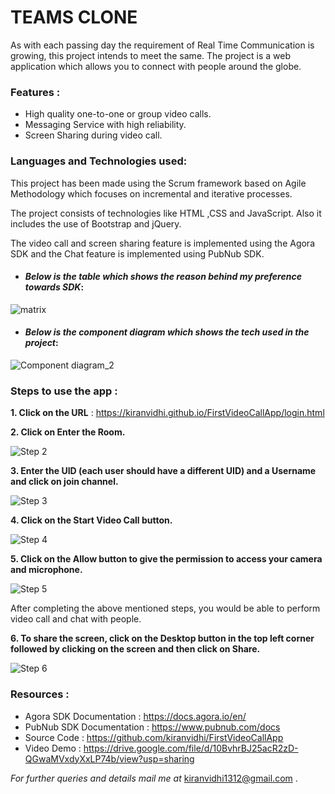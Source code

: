 # TEAMS CLONE

As with each passing day the requirement of Real Time Communication is growing, this project intends to meet the same. The project is a web application which allows you to connect with people around the globe.

### Features :

* High quality one-to-one or group video calls.
* Messaging Service with high reliability.
* Screen Sharing during video call.

### Languages and Technologies used:

This project has been made using the Scrum framework based on Agile Methodology which focuses on incremental and iterative processes.

The project consists of technologies like HTML ,CSS and JavaScript.
Also it includes the use of Bootstrap and jQuery.

The video call and screen sharing feature is implemented using the Agora SDK and the Chat feature is implemented using PubNub SDK.








  * #### *Below is the table which shows the reason behind my preference towards SDK*:
  
  ![matrix](https://user-images.githubusercontent.com/77210099/125351597-e6f27a80-e37d-11eb-9b2a-5bf9c9b8bf5a.PNG)
  
  * #### *Below is the component diagram which shows the tech used in the project*:
  
  ![Component diagram_2](https://user-images.githubusercontent.com/77210099/125357020-a9ddb680-e384-11eb-9f5a-8fc18ff05e0e.png)
  
  ### Steps to use the app :
  
  **1. Click on the URL** : https://kiranvidhi.github.io/FirstVideoCallApp/login.html
  
  **2. Click on Enter the Room.**
   
   ![Step 2](https://user-images.githubusercontent.com/77210099/125355126-4488c600-e382-11eb-84ca-0d4f8653532a.PNG)
  
  **3. Enter the UID (each user should have a different UID) and a Username and click on join channel.**
   
   ![Step 3](https://user-images.githubusercontent.com/77210099/125355145-4b173d80-e382-11eb-8462-891a80374f32.PNG)
  
  **4. Click on the Start Video Call button.**
  
   ![Step 4](https://user-images.githubusercontent.com/77210099/125355172-523e4b80-e382-11eb-99a6-82daa1f37dd2.PNG)
  
  **5. Click on the Allow button to give the permission to access your camera and microphone.**
  
   ![Step 5](https://user-images.githubusercontent.com/77210099/125355187-566a6900-e382-11eb-8e7f-ccc86065da64.PNG)
   
   After completing the above mentioned steps, you would be able to perform video call and chat with people.
   
   **6. To share the screen, click on the Desktop button in the top left corner followed by clicking on the screen and then click on Share.**

   ![Step 6](https://user-images.githubusercontent.com/77210099/125356404-ca594100-e383-11eb-9201-0329d9b342e7.PNG)


### Resources :

* Agora SDK Documentation : https://docs.agora.io/en/
* PubNub SDK Documentation : https://www.pubnub.com/docs
* Source Code : https://github.com/kiranvidhi/FirstVideoCallApp
* Video Demo : https://drive.google.com/file/d/10BvhrBJ25acR2zD-QGwaMVxdyXxLP74b/view?usp=sharing



*For further queries and details mail me at* kiranvidhi1312@gmail.com .

